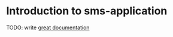 # Introduction to sms-application

TODO: write [great documentation](http://jacobian.org/writing/what-to-write/)
